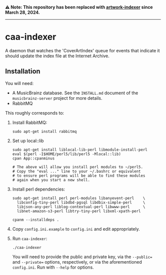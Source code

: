 **:warning: Note: This repository has been replaced with [artwork-indexer](https://github.com/metabrainz/artwork-indexer) since March 28, 2024.**

----

# caa-indexer

A daemon that watches the 'CoverArtIndex' queue for events that indicate it
should update the index file at the Internet Archive.

## Installation

You will need:

- A MusicBrainz database. See the `INSTALL.md` document of the `musicbrainz-server`
  project for more details.
- RabbitMQ

This roughly corresponds to:

  1. Install RabbitMQ:

         sudo apt-get install rabbitmq

  2. Set up local::lib

         sudo apt-get install liblocal-lib-perl libmodule-install-perl
         eval $(perl -I$HOME/perl5/lib/perl5 -Mlocal::lib)
         cpan App::cpanminus
     
         # The above will allow you install perl modules to ~/perl5.
         # Copy the "eval ..." line to your ~/.bashrc or equivalent
         # to ensure perl programs will be able to find these modules
         # again when you start a new shell.

  4. Install perl dependencies:

         sudo apt-get install perl perl-modules libanyevent-perl    \
           libconfig-tiny-perl libdbd-pgsql libdbix-simple-perl     \
           libjson-any-perl liblog-contextual-perl libwww-perl      \
           libnet-amazon-s3-perl libtry-tiny-perl libxml-xpath-perl
     
         cpanm --installdeps .

  6. Copy `config.ini.example` to `config.ini` and edit appropriately.

  7. Run `caa-indexer`:

         ./caa-indexer

     You will need to provide the public and private key, via the `--public=`
     and `--private=` options, respectively, or via the aforementioned
     `config.ini`.  Run with `--help` for options.
